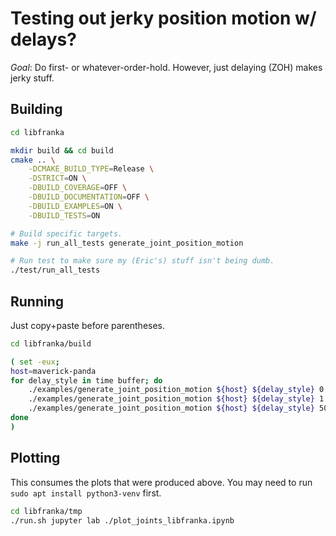 # Testing out jerky position motion w/ delays?

*Goal*: Do first- or whatever-order-hold. However, just delaying (ZOH) makes
jerky stuff.

## Building

```sh
cd libfranka

mkdir build && cd build
cmake .. \
    -DCMAKE_BUILD_TYPE=Release \
    -DSTRICT=ON \
    -DBUILD_COVERAGE=OFF \
    -DBUILD_DOCUMENTATION=OFF \
    -DBUILD_EXAMPLES=ON \
    -DBUILD_TESTS=ON

# Build specific targets.
make -j run_all_tests generate_joint_position_motion

# Run test to make sure my (Eric's) stuff isn't being dumb.
./test/run_all_tests
```

## Running

Just copy+paste before parentheses.

```sh
cd libfranka/build

( set -eux;
host=maverick-panda
for delay_style in time buffer; do
    ./examples/generate_joint_position_motion ${host} ${delay_style} 0
    ./examples/generate_joint_position_motion ${host} ${delay_style} 1
    ./examples/generate_joint_position_motion ${host} ${delay_style} 50
done
)
```

## Plotting

This consumes the plots that were produced above. You may need to run
`sudo apt install python3-venv` first.

```sh
cd libfranka/tmp
./run.sh jupyter lab ./plot_joints_libfranka.ipynb
```
